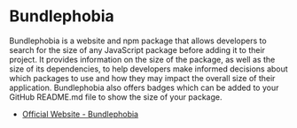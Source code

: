 # Bundlephobia

Bundlephobia is a website and npm package that allows developers to search for the size of any JavaScript package before adding it to their project. It provides information on the size of the package, as well as the size of its dependencies, to help developers make informed decisions about which packages to use and how they may impact the overall size of their application. Bundlephobia also offers badges which can be added to your GitHub README.md file to show the size of your package.

- [Official Website - Bundlephobia](https://bundlephobia.com/)
